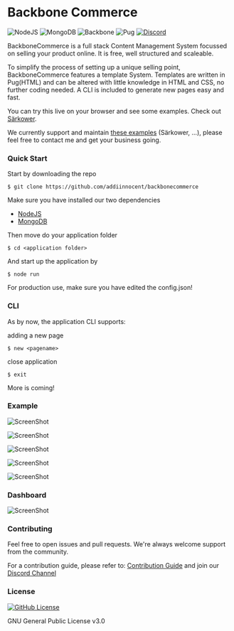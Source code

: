 # Backbone Commerce

![NodeJS](https://img.shields.io/badge/NodeJS-brightgreen)
![MongoDB](https://img.shields.io/badge/MongoDB-brightgreen)
![Backbone](https://img.shields.io/badge/Backbone-yellow)
![Pug](https://img.shields.io/badge/pugjs-yellow)
[![Discord](https://img.shields.io/discord/731065286404341770?label=Chat&style=social)](https://discord.gg/9zS5U2H)

BackboneCommerce is a full stack Content Management System focussed on selling your product online.
It is free, well structured and scaleable.

To simplify the process of setting up a unique selling point, BackboneCommerce features a template System.
Templates are written in Pug(HTML) and can be altered with little knowledge in HTML and CSS, no further coding needed.
A CLI is included to generate new pages easy and fast.

You can try this live on your browser and see some examples. Check out [Särkower](https://särkower.de).

We currently support and maintain [these examples](https://) (Särkower, ...), please feel free to contact me and get your business going.

### Quick Start

Start by downloading the repo

    $ git clone https://github.com/addiinnocent/backbonecommerce

Make sure you have installed our two dependencies

- [NodeJS](https://nodejs.org/en/)
- [MongoDB](https://www.mongodb.com)
    
Then move do your application folder

    $ cd <application folder>
    
And start up the application by

    $ node run
    
For production use, make sure you have edited the config.json!
    
### CLI

As by now, the application CLI supports:

adding a new page

    $ new <pagename>

close application

    $ exit
    
More is coming!

### Example

![ScreenShot](https://cdn.discordapp.com/attachments/732593192729575454/735804430108065823/Bildschirmfoto_2020-07-23_um_12.23.09.png)

![ScreenShot](https://cdn.discordapp.com/attachments/732593192729575454/735867236010557460/Bildschirmfoto_2020-07-23_um_16.26.43.png)

![ScreenShot](https://cdn.discordapp.com/attachments/732593192729575454/735867276548505640/Bildschirmfoto_2020-07-23_um_16.26.05.png)

![ScreenShot](https://cdn.discordapp.com/attachments/732593192729575454/735867306634117220/Bildschirmfoto_2020-07-23_um_16.27.51.png)

![ScreenShot](https://cdn.discordapp.com/attachments/732593192729575454/735867330835382282/Bildschirmfoto_2020-07-23_um_16.32.31.png)

### Dashboard

![ScreenShot](https://cdn.discordapp.com/attachments/732593192729575454/732593586792562698/Bildschirmfoto_2020-07-14_um_15.41.36.png)

### Contributing

Feel free to open issues and pull requests. We're always welcome support from the community.

For a contribution guide, please refer to: [Contribution Guide](https://github.com/firstcontributions/first-contributions)
and join our [Discord Channel](https://discord.gg/9zS5U2H)

### License

[![GitHub License](https://img.shields.io/github/license/addiinnocent/backbonecommerce)](https://github.com/addiinnocent/backbonecommerce/blob/master/LICENSE)

GNU General Public License v3.0

